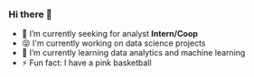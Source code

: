 ### Hi there 👋


- 🔭 I’m currently seeking for analyst **Intern/Coop**
- 😝 I'm currently working on data science projects
- 🌱 I’m currently learning data analytics and machine learning
- ⚡ Fun fact: I have a pink basketball
